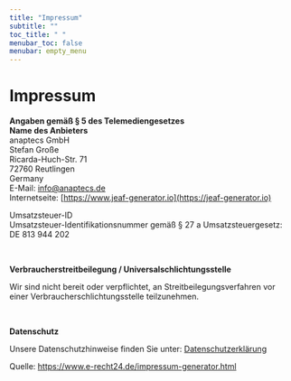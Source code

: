 ```yaml
---
title: "Impressum"
subtitle: ""
toc_title: " "
menubar_toc: false
menubar: empty_menu
---
```


# Impressum

**Angaben gemäß § 5 des Telemediengesetzes​**<br>
**Name des Anbieters**  
anaptecs GmbH<br>Stefan Große<br>Ricarda-Huch-Str. 71<br>72760 Reutlingen<br>Germany  <br>E-Mail: [info@anaptecs.de](mailto:info@anaptecs.de) <br>Internetseite: [https://www.jeaf-generator.io](https://jeaf-generator.io)<br>

Umsatzsteuer-ID<br>Umsatzsteuer-Identifikationsnummer gemäß § 27 a Umsatzsteuergesetz: DE 813 944 202

<br>

**Verbraucherstreitbeilegung / Universalschlichtungsstelle**

Wir sind nicht bereit oder verpflichtet, an Streitbeilegungsverfahren vor einer
Verbraucherschlichtungsstelle teilzunehmen.

<br>

**Datenschutz** 

Unsere Datenschutzhinweise finden Sie unter: [Datenschutzerklärung](../privacy)

Quelle: https://www.e-recht24.de/impressum-generator.html